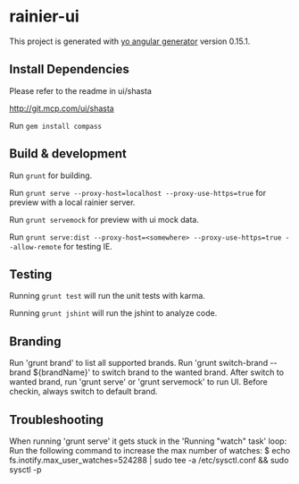 # rainier-ui

This project is generated with [yo angular generator](https://github.com/yeoman/generator-angular)
version 0.15.1.

## Install Dependencies

Please refer to the readme in ui/shasta

http://git.mcp.com/ui/shasta

Run `gem install compass`

## Build & development

Run `grunt` for building.

Run `grunt serve --proxy-host=localhost --proxy-use-https=true` for preview with a local rainier server.

Run `grunt servemock` for preview with ui mock data.

Run `grunt serve:dist --proxy-host=<somewhere> --proxy-use-https=true --allow-remote` for testing IE.

## Testing

Running `grunt test` will run the unit tests with karma.

Running `grunt jshint` will run the jshint to analyze code.

## Branding

Run 'grunt brand' to list all supported brands.
Run 'grunt switch-brand --brand ${brandName}' to switch brand to the wanted brand.
After switch to wanted brand, run 'grunt serve' or 'grunt servemock' to run UI.
Before checkin, always switch to default brand.

## Troubleshooting
When running 'grunt serve' it gets stuck in the 'Running "watch" task' loop:
Run the following command to increase the max number of watches:
$ echo fs.inotify.max_user_watches=524288 | sudo tee -a /etc/sysctl.conf && sudo sysctl -p
